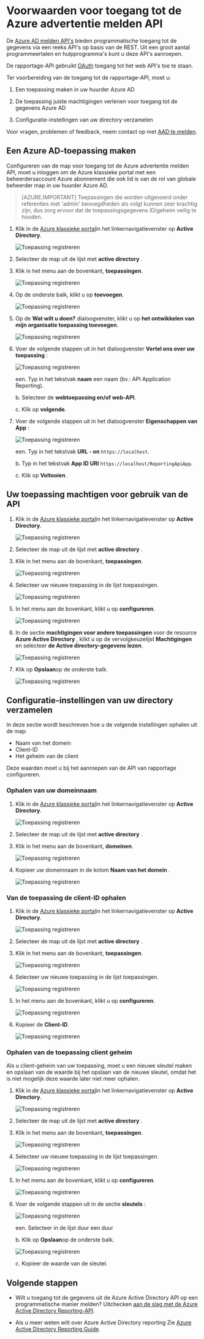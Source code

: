 <properties
    pageTitle="Voorwaarden voor toegang tot de Azure advertentie melden API. | Microsoft Azure"
    description="Meer informatie over de vereisten voor toegang tot de Azure advertentie melden API"
    services="active-directory"
    documentationCenter=""
    authors="dhanyahk"
    manager="femila"
    editor=""/>

<tags
    ms.service="active-directory"
    ms.devlang="na"
    ms.topic="article"
    ms.tgt_pltfrm="na"
    ms.workload="identity"
    ms.date="09/25/2016"
    ms.author="dhanyahk;markvi"/>

# <a name="prerequisites-to-access-the-azure-ad-reporting-api"></a>Voorwaarden voor toegang tot de Azure advertentie melden API 

De [Azure AD melden API's](https://msdn.microsoft.com/library/azure/ad/graph/howto/azure-ad-reports-and-events-preview) bieden programmatische toegang tot de gegevens via een reeks API's op basis van de REST. Uit een groot aantal programmeertalen en hulpprogramma's kunt u deze API's aanroepen.

De rapportage-API gebruikt [OAuth](https://msdn.microsoft.com/library/azure/dn645545.aspx) toegang tot het web API's toe te staan. 

Ter voorbereiding van de toegang tot de rapportage-API, moet u:

1. Een toepassing maken in uw huurder Azure AD 

2. De toepassing juiste machtigingen verlenen voor toegang tot de gegevens Azure AD

3. Configuratie-instellingen van uw directory verzamelen

Voor vragen, problemen of feedback, neem contact op met [AAD te melden](mailto:aadreportinghelp@microsoft.com).


## <a name="create-an-azure-ad-application"></a>Een Azure AD-toepassing maken

Configureren van de map voor toegang tot de Azure advertentie melden API, moet u inloggen om de Azure klassieke portal met een beheerdersaccount Azure abonnement die ook lid is van de rol van globale beheerder map in uw huurder Azure AD.

> [AZURE.IMPORTANT] Toepassingen die worden uitgevoerd onder referenties met 'admin' bevoegdheden als volgt kunnen zeer krachtig zijn, dus zorg ervoor dat de toepassingsgegevens ID/geheim veilig te houden.


1. Klik in de [Azure klassieke portal](https://manage.windowsazure.com)in het linkernavigatievenster op **Active Directory**.

    ![Toepassing registreren](./media/active-directory-reporting-api-prerequisites/01.png) 

2. Selecteer de map uit de lijst met **active directory** .

3. Klik in het menu aan de bovenkant, **toepassingen**.

    ![Toepassing registreren](./media/active-directory-reporting-api-prerequisites/02.png) 

4. Op de onderste balk, klikt u op **toevoegen**.

    ![Toepassing registreren](./media/active-directory-reporting-api-prerequisites/03.png) 

5. Op de **Wat wilt u doen?** dialoogvenster, klikt u op **het ontwikkelen van mijn organisatie toepassing toevoegen**. 

    ![Toepassing registreren](./media/active-directory-reporting-api-prerequisites/04.png) 


6. Voer de volgende stappen uit in het dialoogvenster **Vertel ons over uw toepassing** : 

    ![Toepassing registreren](./media/active-directory-reporting-api-prerequisites/05.png) 

    een. Typ in het tekstvak **naam** een naam (bv.: API Application Reporting).

    b. Selecteer de **webtoepassing en/of web-API**.

    c. Klik op **volgende**.


7. Voer de volgende stappen uit in het dialoogvenster **Eigenschappen van App** : 

    ![Toepassing registreren](./media/active-directory-reporting-api-prerequisites/06.png) 

    een. Typ in het tekstvak **URL - on** `https://localhost`.

    b. Typ in het tekstvak **App ID URI** ```https://localhost/ReportingApiApp```.

    c. Klik op **Voltooien**.



## <a name="grant-your-application-permission-to-use-the-api"></a>Uw toepassing machtigen voor gebruik van de API

1. Klik in de [Azure klassieke portal](https://manage.windowsazure.com/)in het linkernavigatievenster op **Active Directory**.

    ![Toepassing registreren](./media/active-directory-reporting-api-prerequisites/01.png) 

2. Selecteer de map uit de lijst met **active directory** .

3. Klik in het menu aan de bovenkant, **toepassingen**.

    ![Toepassing registreren](./media/active-directory-reporting-api-prerequisites/02.png)


3. Selecteer uw nieuwe toepassing in de lijst toepassingen.

    ![Toepassing registreren](./media/active-directory-reporting-api-prerequisites/07.png)

4. In het menu aan de bovenkant, klikt u op **configureren**.

    ![Toepassing registreren](./media/active-directory-reporting-api-prerequisites/08.png)


5. In de sectie **machtigingen voor andere toepassingen** voor de resource **Azure Active Directory** , klikt u op de vervolgkeuzelijst **Machtigingen** en selecteer **de Active directory-gegevens lezen**.

    ![Toepassing registreren](./media/active-directory-reporting-api-prerequisites/09.png)


5. Klik op **Opslaan**op de onderste balk.

    ![Toepassing registreren](./media/active-directory-reporting-api-prerequisites/10.png)


## <a name="gather-configuration-settings-from-your-directory"></a>Configuratie-instellingen van uw directory verzamelen

In deze sectie wordt beschreven hoe u de volgende instellingen ophalen uit de map:

- Naam van het domein
- Client-ID
- Het geheim van de client

Deze waarden moet u bij het aanroepen van de API van rapportage configureren. 


### <a name="get-your-domain-name"></a>Ophalen van uw domeinnaam

1. Klik in de [Azure klassieke portal](https://manage.windowsazure.com)in het linkernavigatievenster op **Active Directory**.

    ![Toepassing registreren](./media/active-directory-reporting-api-prerequisites/01.png) 

2. Selecteer de map uit de lijst met **active directory** .

3. Klik in het menu aan de bovenkant, **domeinen**.

    ![Toepassing registreren](./media/active-directory-reporting-api-prerequisites/11.png) 

4. Kopieer uw domeinnaam in de kolom **Naam van het domein** .

    ![Toepassing registreren](./media/active-directory-reporting-api-prerequisites/12.png) 


### <a name="get-the-applications-client-id"></a>Van de toepassing de client-ID ophalen

1. Klik in de [Azure klassieke portal](https://manage.windowsazure.com)in het linkernavigatievenster op **Active Directory**.

    ![Toepassing registreren](./media/active-directory-reporting-api-prerequisites/01.png) 

2. Selecteer de map uit de lijst met **active directory** .

3. Klik in het menu aan de bovenkant, **toepassingen**.

    ![Toepassing registreren](./media/active-directory-reporting-api-prerequisites/02.png) 

4. Selecteer uw nieuwe toepassing in de lijst toepassingen.

    ![Toepassing registreren](./media/active-directory-reporting-api-prerequisites/07.png)

4. In het menu aan de bovenkant, klikt u op **configureren**.

    ![Toepassing registreren](./media/active-directory-reporting-api-prerequisites/08.png)

4. Kopieer de **Client-ID**.

    ![Toepassing registreren](./media/active-directory-reporting-api-prerequisites/13.png)


### <a name="get-the-applications-client-secret"></a>Ophalen van de toepassing client geheim

Als u client-geheim van uw toepassing, moet u een nieuwe sleutel maken en opslaan van de waarde bij het opslaan van de nieuwe sleutel, omdat het is niet mogelijk deze waarde later niet meer ophalen.

1. Klik in de [Azure klassieke portal](https://manage.windowsazure.com)in het linkernavigatievenster op **Active Directory**.

    ![Toepassing registreren](./media/active-directory-reporting-api-prerequisites/01.png) 

2. Selecteer de map uit de lijst met **active directory** .

3. Klik in het menu aan de bovenkant, **toepassingen**.

    ![Toepassing registreren](./media/active-directory-reporting-api-prerequisites/02.png) 

4. Selecteer uw nieuwe toepassing in de lijst toepassingen.

    ![Toepassing registreren](./media/active-directory-reporting-api-prerequisites/07.png)

4. In het menu aan de bovenkant, klikt u op **configureren**.

    ![Toepassing registreren](./media/active-directory-reporting-api-prerequisites/08.png)

5. Voer de volgende stappen uit in de sectie **sleutels** : 

    ![Toepassing registreren](./media/active-directory-reporting-api-prerequisites/14.png)

    een. Selecteer in de lijst duur een duur

    b. Klik op **Opslaan**op de onderste balk.

    ![Toepassing registreren](./media/active-directory-reporting-api-prerequisites/10.png)

    c. Kopieer de waarde van de sleutel.

## <a name="next-steps"></a>Volgende stappen

- Wilt u toegang tot de gegevens uit de Azure Active Directory API op een programmatische manier melden? Uitchecken [aan de slag met de Azure Active Directory Reporting-API](active-directory-reporting-api-getting-started.md).

- Als u meer weten wilt over Azure Active Directory reporting Zie [Azure Active Directory Reporting Guide](active-directory-reporting-guide.md).  
